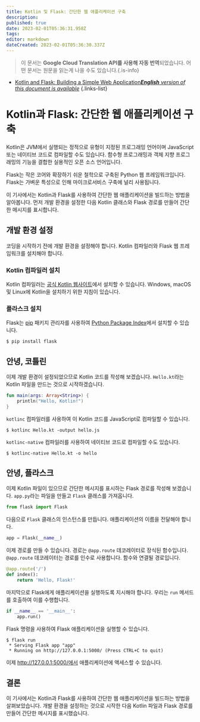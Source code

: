 ```yaml
---
title: Kotlin 및 Flask: 간단한 웹 애플리케이션 구축
description: 
published: true
date: 2023-02-01T05:36:31.958Z
tags: 
editor: markdown
dateCreated: 2023-02-01T05:36:30.337Z
---
```


> 이 문서는 **Google Cloud Translation API를 사용해 자동 번역**되었습니다.
어떤 문서는 원문을 읽는게 나을 수도 있습니다.{.is-info}

- [Kotlin and Flask: Building a Simple Web Application***English** version of this document is available*](/en/Knowledge-base/Kotlin/kotlin-and-flask-building-a-simple-web-application)
{.links-list}



# Kotlin과 Flask: 간단한 웹 애플리케이션 구축

Kotlin은 JVM에서 실행되는 정적으로 유형이 지정된 프로그래밍 언어이며 JavaScript 또는 네이티브 코드로 컴파일할 수도 있습니다. 함수형 프로그래밍과 객체 지향 프로그래밍의 기능을 결합한 실용적인 오픈 소스 언어입니다.

Flask는 작은 코어와 확장하기 쉬운 철학으로 구축된 Python 웹 프레임워크입니다. Flask는 가벼운 특성으로 인해 마이크로서비스 구축에 널리 사용됩니다.

이 기사에서는 Kotlin과 Flask를 사용하여 간단한 웹 애플리케이션을 빌드하는 방법을 알아봅니다. 먼저 개발 환경을 설정한 다음 Kotlin 클래스와 Flask 경로를 만들어 간단한 메시지를 표시합니다.

## 개발 환경 설정

코딩을 시작하기 전에 개발 환경을 설정해야 합니다. Kotlin 컴파일러와 Flask 웹 프레임워크를 설치해야 합니다.

### Kotlin 컴파일러 설치

Kotlin 컴파일러는 [공식 Kotlin 웹사이트](https://kotlinlang.org/)에서 설치할 수 있습니다. Windows, macOS 및 Linux에 Kotlin을 설치하기 위한 지침이 있습니다.

### 플라스크 설치

Flask는 [pip](https://pip.pypa.io/en/stable/) 패키지 관리자를 사용하여 [Python Package Index](https://pypi.org/)에서 설치할 수 있습니다.

```
$ pip install flask
```

## 안녕, 코틀린

이제 개발 환경이 설정되었으므로 Kotlin 코드를 작성해 보겠습니다. `Hello.kt`라는 Kotlin 파일을 만드는 것으로 시작하겠습니다.

```kotlin
fun main(args: Array<String>) {
    println("Hello, Kotlin!")
}
```

`kotlinc` 컴파일러를 사용하여 이 Kotlin 코드를 JavaScript로 컴파일할 수 있습니다.

```
$ kotlinc Hello.kt -output hello.js
```

`kotlinc-native` 컴파일러를 사용하여 네이티브 코드로 컴파일할 수도 있습니다.

```
$ kotlinc-native Hello.kt -o hello
```

## 안녕, 플라스크

이제 Kotlin 파일이 있으므로 간단한 메시지를 표시하는 Flask 경로를 작성해 보겠습니다. `app.py`라는 파일을 만들고 `Flask` 클래스를 가져옵니다.

```python
from flask import Flask
```

다음으로 `Flask` 클래스의 인스턴스를 만듭니다. 애플리케이션의 이름을 전달해야 합니다.

```python
app = Flask(__name__)
```

이제 경로를 만들 수 있습니다. 경로는 `@app.route` 데코레이터로 장식된 함수입니다. `@app.route` 데코레이터는 경로를 인수로 사용합니다. 함수와 연결될 경로입니다.

```python
@app.route('/')
def index():
    return 'Hello, Flask!'
```

마지막으로 Flask에게 애플리케이션을 실행하도록 지시해야 합니다. 우리는 `run` 메서드를 호출하여 이를 수행합니다.

```python
if __name__ == '__main__':
    app.run()
```

Flask 명령을 사용하여 Flask 애플리케이션을 실행할 수 있습니다.

```
$ flask run
 * Serving Flask app "app"
 * Running on http://127.0.0.1:5000/ (Press CTRL+C to quit)
```

이제 http://127.0.0.1:5000/에서 애플리케이션에 액세스할 수 있습니다.

## 결론

이 기사에서는 Kotlin과 Flask를 사용하여 간단한 웹 애플리케이션을 빌드하는 방법을 살펴보았습니다. 개발 환경을 설정하는 것으로 시작한 다음 Kotlin 파일과 Flask 경로를 만들어 간단한 메시지를 표시했습니다.